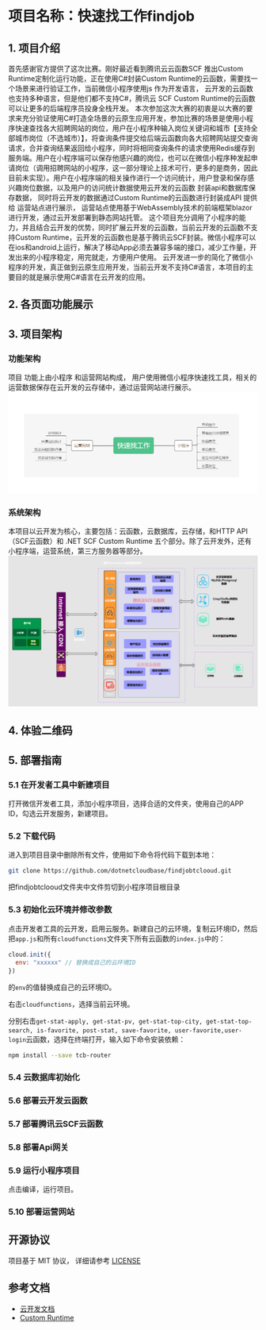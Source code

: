 # 项目名称：快速找工作findjob

## 1. 项目介绍

首先感谢官方提供了这次比赛。刚好最近看到腾讯云云函数SCF 推出Custom Runtime定制化运行功能，正在使用C#封装Custom Runtime的云函数，需要找一个场景来进行验证工作，当前微信小程序使用js 作为开发语言， 云开发的云函数也支持多种语言，但是他们都不支持C#，腾讯云 SCF Custom Runtime的云函数可以让更多的后端程序员投身全栈开发。
本次参加这次大赛的初衷是以大赛的要求来充分验证使用C#打造全场景的云原生应用开发，参加比赛的场景是使用小程序快速查找各大招聘网站的岗位，用户在小程序种输入岗位关键词和城市【支持全部城市岗位（不选城市）】，将查询条件提交给后端云函数向各大招聘网站提交查询请求，合并查询结果返回给小程序，同时将相同查询条件的请求使用Redis缓存到服务端。用户在小程序端可以保存他感兴趣的岗位，也可以在微信小程序种发起申请岗位（调用招聘网站的小程序，这一部分理论上技术可行，更多的是商务，因此目前未实现）。用户在小程序端的相关操作进行一个访问统计，用户登录和保存感兴趣岗位数据，以及用户的访问统计数据使用云开发的云函数 封装api和数据库保存数据， 同时将云开发的数据通过Custom Runtime的云函数进行封装成API 提供给 运营站点进行展示， 运营站点使用基于WebAssembly技术的前端框架blazor 进行开发，通过云开发部署到静态网站托管。
这个项目充分调用了小程序的能力，并且结合云开发的优势，同时扩展云开发的云函数，当前云开发的云函数不支持Custom Runtime，云开发的云函数也是基于腾讯云SCF封装。微信小程序可以在ios和android上运行，解决了移动App必须去兼容多端的接口，减少工作量，开发出来的小程序稳定，用完就走，方便用户使用。 云开发进一步的简化了微信小程序的开发，真正做到云原生应用开发，当前云开发不支持C#语言，本项目的主要目的就是展示使用C#语言在云开发的应用。

## 2. 各页面功能展示

## 3. 项目架构

### 功能架构

项目 功能上由小程序 和运营网站构成， 用户使用微信小程序快速找工具，相关的运营数据保存在云开发的云存储中，通过运营网站进行展示。
![功能架构](https://github.com/dotnetcloudbase/findjobtclooud/blob/master/resources/funcarch.png)

### 系统架构

本项目以云开发为核心，主要包括：云函数，云数据库，云存储，和HTTP API（SCF云函数）和 .NET SCF Custom Runtime 五个部分。除了云开发外，还有小程序端，运营系统，第三方服务器等部分。
![系统架构](https://github.com/dotnetcloudbase/findjobtclooud/blob/master/resources/softarch.png)

## 4. 体验二维码

## 5. 部署指南

### 5.1 在开发者工具中新建项目

打开微信开发者工具，添加小程序项目，选择合适的文件夹，使用自己的APP ID，勾选云开发服务，新建项目。

### 5.2 下载代码

进入到项目目录中删除所有文件，使用如下命令将代码下载到本地：

```bash
git clone https://github.com/dotnetcloudbase/findjobtclooud.git
```
把findjobtclooud文件夹中文件剪切到小程序项目根目录  
### 5.3 初始化云环境并修改参数

点击开发者工具的云开发，启用云服务。新建自己的云环境，复制云环境ID，然后把`app.js`和所有`cloudfunctions`文件夹下所有云函数的`index.js`中的：

```javascript
cloud.init({
  env: "xxxxxx" // 替换成自己的云环境ID
})
```

的`env`的值替换成自己的云环境ID。

右击`cloudfunctions`，选择当前云环境。


分别右击`get-stat-apply, get-stat-pv, get-stat-top-city, get-stat-top-search, is-favorite, post-stat, save-favorite, user-favorite,user-login`云函数，选择在终端打开，输入如下命令安装依赖：

```bash
npm install --save tcb-router
```

### 5.4 云数据库初始化

### 5.6 部署云开发云函数

### 5.7 部署腾讯云SCF云函数

### 5.8 部署Api网关

### 5.9 运行小程序项目

点击编译，运行项目。

### 5.10 部署运营网站

## 开源协议

项目基于 MIT 协议， 详细请参考 [LICENSE](LICENSE) 

## 参考文档

- [云开发文档](https://developers.weixin.qq.com/miniprogram/dev/wxcloud/basis/getting-started.html)
- [Custom Runtime](https://cloud.tencent.com/document/product/583/47274)

